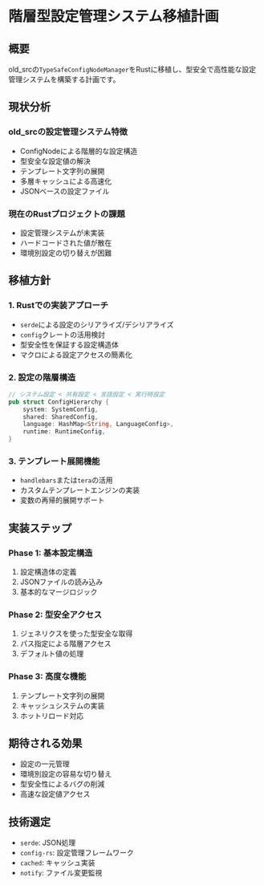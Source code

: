# 階層型設定管理システム移植計画

## 概要
old_srcの`TypeSafeConfigNodeManager`をRustに移植し、型安全で高性能な設定管理システムを構築する計画です。

## 現状分析

### old_srcの設定管理システム特徴
- ConfigNodeによる階層的な設定構造
- 型安全な設定値の解決
- テンプレート文字列の展開
- 多層キャッシュによる高速化
- JSONベースの設定ファイル

### 現在のRustプロジェクトの課題
- 設定管理システムが未実装
- ハードコードされた値が散在
- 環境別設定の切り替えが困難

## 移植方針

### 1. Rustでの実装アプローチ
- `serde`による設定のシリアライズ/デシリアライズ
- `config`クレートの活用検討
- 型安全性を保証する設定構造体
- マクロによる設定アクセスの簡素化

### 2. 設定の階層構造
```rust
// システム設定 < 共有設定 < 言語設定 < 実行時設定
pub struct ConfigHierarchy {
    system: SystemConfig,
    shared: SharedConfig,
    language: HashMap<String, LanguageConfig>,
    runtime: RuntimeConfig,
}
```

### 3. テンプレート展開機能
- `handlebars`または`tera`の活用
- カスタムテンプレートエンジンの実装
- 変数の再帰的展開サポート

## 実装ステップ

### Phase 1: 基本設定構造
1. 設定構造体の定義
2. JSONファイルの読み込み
3. 基本的なマージロジック

### Phase 2: 型安全アクセス
1. ジェネリクスを使った型安全な取得
2. パス指定による階層アクセス
3. デフォルト値の処理

### Phase 3: 高度な機能
1. テンプレート文字列の展開
2. キャッシュシステムの実装
3. ホットリロード対応

## 期待される効果
- 設定の一元管理
- 環境別設定の容易な切り替え
- 型安全性によるバグの削減
- 高速な設定値アクセス

## 技術選定
- `serde`: JSON処理
- `config-rs`: 設定管理フレームワーク
- `cached`: キャッシュ実装
- `notify`: ファイル変更監視